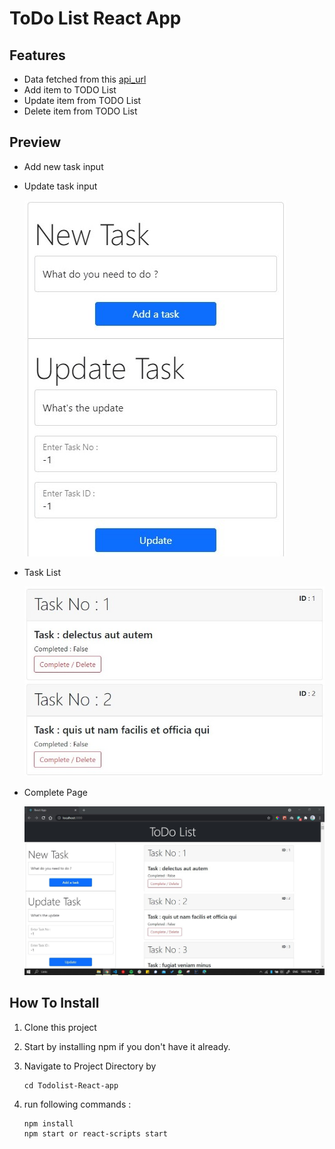 # ToDo List React App

## Features

* Data fetched from this [api_url](https://jsonplaceholder.typicode.com/todos)
* Add item to TODO List
* Update item from TODO List
* Delete item from TODO List

## Preview

 * Add new task input
 * Update task input
 
    ![](src/img/form.jpg)
   
 * Task List
 
    ![](src/img/item_list.jpg)
    
 * Complete Page
 
    ![](src/img/full.jpg)

## How To Install

1.  Clone this project
2.  Start by installing npm if you don't have it already.
3.  Navigate to Project Directory by

    ~~~
    cd Todolist-React-app
    ~~~
4.  run following commands :
    
    ~~~
    npm install 
    npm start or react-scripts start
    ~~~

